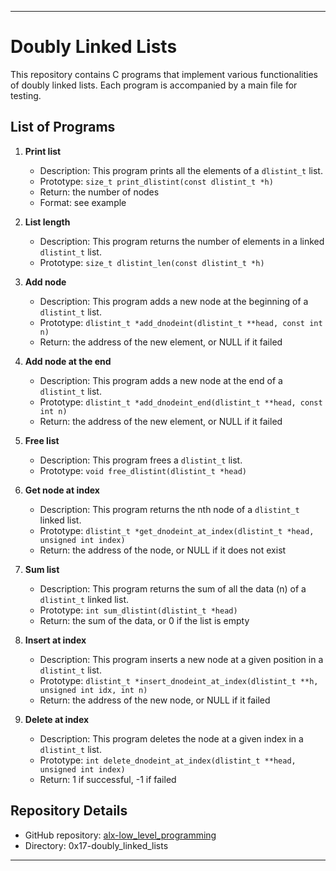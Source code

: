 ---

# Doubly Linked Lists

This repository contains C programs that implement various functionalities of doubly linked lists. Each program is accompanied by a main file for testing.

## List of Programs

1. **Print list**
   - Description: This program prints all the elements of a  `dlistint_t`  list.
   - Prototype:  `size_t print_dlistint(const dlistint_t *h)` 
   - Return: the number of nodes
   - Format: see example

2. **List length**
   - Description: This program returns the number of elements in a linked  `dlistint_t`  list.
   - Prototype:  `size_t dlistint_len(const dlistint_t *h)` 

3. **Add node**
   - Description: This program adds a new node at the beginning of a  `dlistint_t`  list.
   - Prototype:  `dlistint_t *add_dnodeint(dlistint_t **head, const int n)` 
   - Return: the address of the new element, or NULL if it failed

4. **Add node at the end**
   - Description: This program adds a new node at the end of a  `dlistint_t`  list.
   - Prototype:  `dlistint_t *add_dnodeint_end(dlistint_t **head, const int n)` 
   - Return: the address of the new element, or NULL if it failed

5. **Free list**
   - Description: This program frees a  `dlistint_t`  list.
   - Prototype:  `void free_dlistint(dlistint_t *head)` 

6. **Get node at index**
   - Description: This program returns the nth node of a  `dlistint_t`  linked list.
   - Prototype:  `dlistint_t *get_dnodeint_at_index(dlistint_t *head, unsigned int index)` 
   - Return: the address of the node, or NULL if it does not exist

7. **Sum list**
   - Description: This program returns the sum of all the data (n) of a  `dlistint_t`  linked list.
   - Prototype:  `int sum_dlistint(dlistint_t *head)` 
   - Return: the sum of the data, or 0 if the list is empty

8. **Insert at index**
   - Description: This program inserts a new node at a given position in a  `dlistint_t`  list.
   - Prototype:  `dlistint_t *insert_dnodeint_at_index(dlistint_t **h, unsigned int idx, int n)` 
   - Return: the address of the new node, or NULL if it failed

9. **Delete at index**
   - Description: This program deletes the node at a given index in a  `dlistint_t`  list.
   - Prototype:  `int delete_dnodeint_at_index(dlistint_t **head, unsigned int index)` 
   - Return: 1 if successful, -1 if failed

## Repository Details

- GitHub repository: [alx-low_level_programming](https://github.com/paschalugwu/alx-higher_level_programming)
- Directory: 0x17-doubly_linked_lists

---